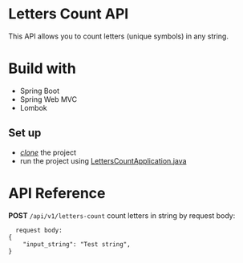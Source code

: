 # Letters Count API
This API allows you to count letters (unique symbols) in any string. 

# Build with
- Spring Boot
- Spring Web MVC
- Lombok

## Set up 
- [*clone*](https://github.com/HUNT-ER/letters-count-service.git) the project
- run the project using [LettersCountApplication.java](src/main/java/org/boldyrev/letterscount/LettersCountApplication.java)

# API Reference  
**POST** `/api/v1/letters-count`
  count letters in string by request body:
```agsl
  request body:
{
    "input_string": "Test string",
}
```

